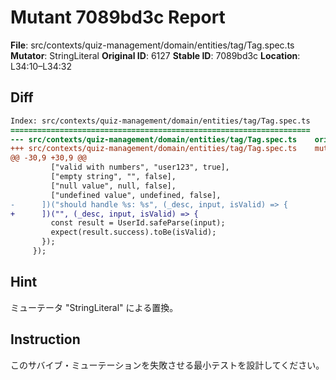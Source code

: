 # Mutant 7089bd3c Report

**File**: src/contexts/quiz-management/domain/entities/tag/Tag.spec.ts
**Mutator**: StringLiteral
**Original ID**: 6127
**Stable ID**: 7089bd3c
**Location**: L34:10–L34:32

## Diff

```diff
Index: src/contexts/quiz-management/domain/entities/tag/Tag.spec.ts
===================================================================
--- src/contexts/quiz-management/domain/entities/tag/Tag.spec.ts	original
+++ src/contexts/quiz-management/domain/entities/tag/Tag.spec.ts	mutated #6127
@@ -30,9 +30,9 @@
         ["valid with numbers", "user123", true],
         ["empty string", "", false],
         ["null value", null, false],
         ["undefined value", undefined, false],
-      ])("should handle %s: %s", (_desc, input, isValid) => {
+      ])("", (_desc, input, isValid) => {
         const result = UserId.safeParse(input);
         expect(result.success).toBe(isValid);
       });
     });
```

## Hint

ミューテータ "StringLiteral" による置換。

## Instruction

このサバイブ・ミューテーションを失敗させる最小テストを設計してください。
